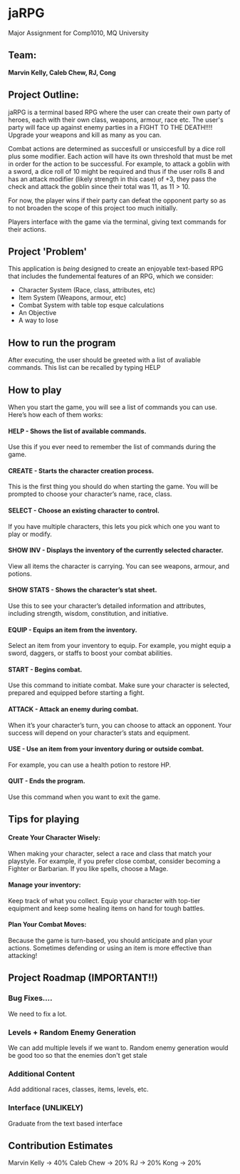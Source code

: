 # jaRPG
Major Assignment for Comp1010, MQ University

## Team:
**Marvin Kelly, Caleb Chew, RJ, Cong**

## Project Outline:

jaRPG is a terminal based RPG where the user can create their own party of heroes, each with their own class, weapons, armour, race etc. The user's party will face up against enemy parties in a FIGHT TO THE DEATH!!!! Upgrade your weapons and kill as many as you can.

Combat actions are determined as succesfull or unsiccesfull by a dice roll plus some modifier. Each action will have its own threshold that must be met in order for the action to be successful. For example, to attack a goblin with a sword, a dice roll of 10 might be required and thus if the user rolls 8 and has an attack modifier (likely strength in this case) of +3, they pass the check and attack the goblin since their total was 11, as 11 > 10.

For now, the player wins if their party can defeat the opponent party so as to not broaden the scope of this project too much initially.

Players interface with the game via the terminal, giving text commands for their actions.

## Project 'Problem'

This application is *being* designed to create an enjoyable text-based RPG that includes the fundemental features of an RPG, which we consider:
* Character System (Race, class, attributes, etc)
* Item System (Weapons, armour, etc)
* Combat System with table top esque calculations
* An Objective
* A way to lose

## How to run the program
After executing, the user should be greeted with a list of avaliable commands. This list can be recalled by typing HELP

## How to play
When you start the game, you will see a list of commands you can use. Here’s how each of them works:

#### HELP - Shows the list of available commands.
Use this if you ever need to remember the list of commands during the game.

#### CREATE - Starts the character creation process.
This is the first thing you should do when starting the game.
You will be prompted to choose your character’s name, race, class.

#### SELECT - Choose an existing character to control.
If you have multiple characters, this lets you pick which one you want to play or modify.

#### SHOW INV - Displays the inventory of the currently selected character.
View all items the character is carrying. You can see weapons, armour, and potions.

#### SHOW STATS - Shows the character’s stat sheet.
Use this to see your character’s detailed information and attributes, including strength, wisdom, constitution, and initiative.

#### EQUIP - Equips an item from the inventory.
Select an item from your inventory to equip. For example, you might equip a sword, daggers, or staffs to boost your combat abilities.

#### START - Begins combat.
Use this command to initiate combat. Make sure your character is selected, prepared and equipped before starting a fight.

#### ATTACK - Attack an enemy during combat.
When it’s your character’s turn, you can choose to attack an opponent. Your success will depend on your character’s stats and equipment.

#### USE - Use an item from your inventory during or outside combat.
For example, you can use a health potion to restore HP.

#### QUIT - Ends the program.
Use this command when you want to exit the game. 

## Tips for playing
#### Create Your Character Wisely: 
When making your character, select a race and class that match your playstyle. For example, if you prefer close combat, consider becoming a Fighter or Barbarian. If you like spells, choose a Mage.

#### Manage your inventory: 
Keep track of what you collect. Equip your character with top-tier equipment and keep some healing items on hand for tough battles.

#### Plan Your Combat Moves: 
Because the game is turn-based, you should anticipate and plan your actions. Sometimes defending or using an item is more effective than attacking!

## Project Roadmap (IMPORTANT!!)

### Bug Fixes....
We need to fix a lot.

### Levels + Random Enemy Generation
We can add multiple levels if we want to. Random enemy generation would be good too so that the enemies don't get stale

### Additional Content
Add additional races, classes, items, levels, etc.

### Interface (UNLIKELY)
Graduate from the text based interface

## Contribution Estimates
Marvin Kelly -> 40%
Caleb Chew   -> 20%
RJ           -> 20%
Kong         -> 20%


